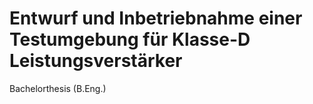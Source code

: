 # Entwurf und Inbetriebnahme einer Testumgebung für Klasse-D Leistungsverstärker 
Bachelorthesis (B.Eng.)

